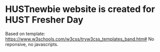 ﻿# HUSTnewbie website is created for HUST Fresher Day 
 Based on template: https://www.w3schools.com/w3css/tryw3css_templates_band.htm#
 No reponsive, no javascripts.
